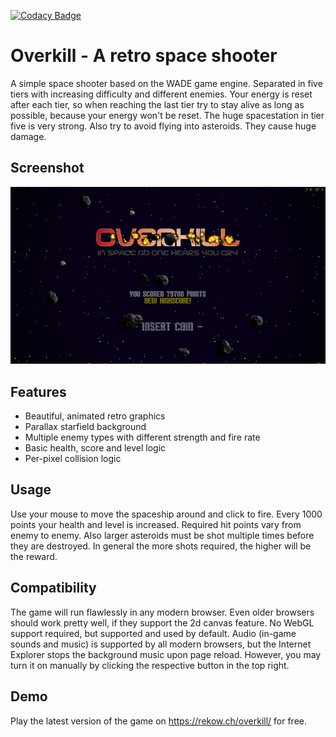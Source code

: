 [![Codacy Badge](https://api.codacy.com/project/badge/Grade/8b1a2f944dd4497ea10e6400d1b1cc67)](https://www.codacy.com/app/TeamDJS/spaceshooter)

# Overkill - A retro space shooter
A simple space shooter based on the WADE game engine. Separated in five tiers with increasing difficulty and different enemies. Your energy is reset after each tier, so when reaching the last tier try to stay alive as long as possible, because your energy won't be reset. The huge spacestation in tier five is very strong. Also try to avoid flying into asteroids. They cause huge damage.

## Screenshot
![title screen](screenshots/preview.png)

## Features
- Beautiful, animated retro graphics
- Parallax starfield background
- Multiple enemy types with different strength and fire rate
- Basic health, score and level logic
- Per-pixel collision logic

## Usage
Use your mouse to move the spaceship around and click to fire. Every 1000 points your health and level is increased. Required hit points vary from enemy to enemy. Also larger asteroids must be shot multiple times before they are destroyed. In general the more shots required, the higher will be the reward.

## Compatibility
The game will run flawlessly in any modern browser. Even older browsers should work pretty well, if they support the 2d canvas feature. No WebGL support required, but supported and used by default. Audio (in-game sounds and music) is supported by all modern browsers, but the Internet Explorer stops the background music upon page reload. However, you may turn it on manually by clicking the respective button in the top right.

## Demo
Play the latest version of the game on https://rekow.ch/overkill/ for free.